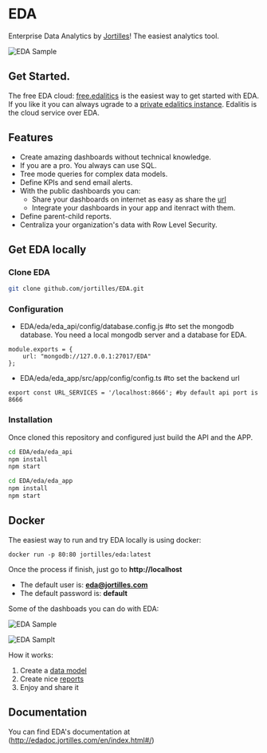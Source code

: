 # EDA 

Enterprise Data Analytics by  [Jortilles](http://eda.jortilles.com)! The easiest analytics tool.

![EDA Sample](https://eda.jortilles.com/wp-content/uploads/2021/01/animaged4.gif)


## Get Started.

The free EDA cloud: [free.edalitics](https://free.edalitics.com) is the easiest way to get started with EDA. If you like it you can always ugrade to a  [private edalitics instance](https://www.edalitics.com/en/edalitics-3/#como-tenerlo). Edalitis is the cloud service over EDA.

## Features
  * Create amazing dashboards without technical knowledge. 
  * If you are a pro. You always can use SQL.
  * Tree mode queries for complex data models.
  * Define KPIs and send email alerts.
  * With the public dashboards you can:
    * Share your dashboards on internet as easy as share the [url](https://demoeda.jortilles.com/es/#/public/61a0f5fdb9314109a45ff077) 
    * Integrate your dashboards in your app and itenract with them.
  * Define parent-child reports.
  * Centraliza your organization's data with Row Level Security.


## Get EDA locally

### Clone EDA

```bash
git clone github.com/jortilles/EDA.git
```

### Configuration

* EDA/eda/eda_api/config/database.config.js #to set the mongodb database. You need a local mongodb server and a database for EDA. 

```
module.exports = {
    url: "mongodb://127.0.0.1:27017/EDA"
};

```

* EDA/eda/eda_app/src/app/config/config.ts #to set the backend url

```
export const URL_SERVICES = '/localhost:8666'; #by default api port is 8666

```

### Installation

Once cloned this repository and configured just build the API and the APP.

```bash
cd EDA/eda/eda_api
npm install
npm start
```

```bash
cd EDA/eda/eda_app
npm install
npm start
```

## Docker

The easiest way to run and try  EDA locally is using docker: 

```
docker run -p 80:80 jortilles/eda:latest
```

Once the process if finish, just go to **http://localhost**

* The default user is: **eda@jortilles.com**
* The default password is: **default**


Some of the dashboads  you can do with EDA: 

![EDA Sample](https://www.edalitics.com/wp-content/uploads/2023/02/SuiteCRMUserPerformance.jpeg)

![EDA Samplt](https://www.edalitics.com/wp-content/uploads/2022/03/woocommerce_sales.png)



How it works:
1. Create a [data model](https://youtu.be/Px709s0ftiI)
2. Create nice [reports](https://youtu.be/RFznLe9kxHU)
3. Enjoy and share it


## Documentation
You can find EDA's documentation at (http://edadoc.jortilles.com/en/index.html#/)





